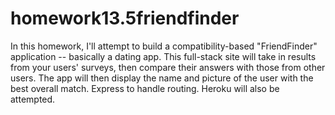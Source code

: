 # homework13.5friendfinder

In this homework, I'll attempt to  build a compatibility-based "FriendFinder" application -- basically a dating app. This full-stack site 
will take in results from your users' surveys, then compare their answers with those from other users. The app will then display the name and picture of the user with the best overall match.
Express to handle routing. Heroku will also be attempted.
